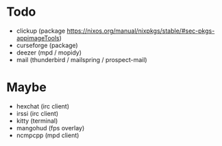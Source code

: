 # Todo

* clickup (package https://nixos.org/manual/nixpkgs/stable/#sec-pkgs-appimageTools)
* curseforge (package)
* deezer (mpd / mopidy)
* mail (thunderbird / mailspring / prospect-mail)

# Maybe

* hexchat (irc client)
* irssi (irc client)
* kitty (terminal)
* mangohud (fps overlay)
* ncmpcpp (mpd client)
